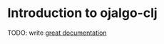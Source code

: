 # Introduction to ojalgo-clj

TODO: write [great documentation](http://jacobian.org/writing/what-to-write/)
